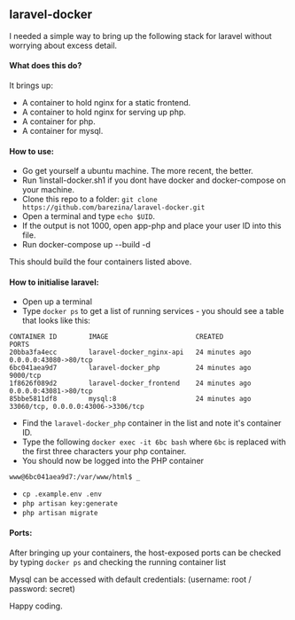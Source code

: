 ## laravel-docker

I needed a simple way to bring up the following stack for laravel without
worrying about excess detail.

#### What does this do?
It brings up:
* A container to hold nginx for a static frontend.
* A container to hold nginx for serving up php.
* A container for php.
* A container for mysql.

#### How to use:
* Go get yourself a ubuntu machine. The more recent, the better.
* Run 1install-docker.sh1 if you dont have docker and docker-compose on your machine.
* Clone this repo to a folder: `git clone https://github.com/barezina/laravel-docker.git`
* Open a terminal and type `echo $UID`. 
* If the output is not 1000, open app-php and place your user ID into this file.
* Run docker-compose up --build -d

This should build the four containers listed above.

#### How to initialise laravel:
* Open up a terminal
* Type `docker ps` to get a list of running services - you should see a table that looks like this:
```$xslt
CONTAINER ID        IMAGE                      CREATED             PORTS                                
20bba3fa4ecc        laravel-docker_nginx-api   24 minutes ago      0.0.0.0:43080->80/tcp                
6bc041aea9d7        laravel-docker_php         24 minutes ago      9000/tcp                             
1f8626f089d2        laravel-docker_frontend    24 minutes ago      0.0.0.0:43081->80/tcp                
85bbe5811df8        mysql:8                    24 minutes ago      33060/tcp, 0.0.0.0:43006->3306/tcp   
```
* Find the `laravel-docker_php` container in the list and note it's container ID.
* Type the following `docker exec -it 6bc bash` where `6bc` is replaced with the first three characters your php container.
* You should now be logged into the PHP container
```$xslt
www@6bc041aea9d7:/var/www/html$ _
```
* `cp .example.env .env`
* `php artisan key:generate`
* `php artisan migrate`

#### Ports:

After bringing up your containers, the host-exposed ports can be checked by typing `docker ps` and checking the running container list

Mysql can be accessed with default credentials: (username: root / password: secret)

Happy coding.

